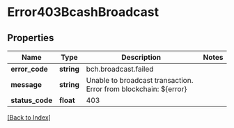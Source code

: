 # Error403BcashBroadcast

## Properties

Name | Type | Description | Notes
------------ | ------------- | ------------- | -------------
**error_code** | **string** | bch.broadcast.failed |
**message** | **string** | Unable to broadcast transaction. Error from blockchain: ${error} |
**status_code** | **float** | 403 |

[[Back to Index]](../index.md)

